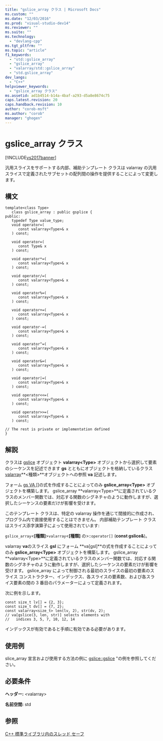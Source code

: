 ```yaml
---
title: "gslice_array クラス | Microsoft Docs"
ms.custom: ""
ms.date: "12/03/2016"
ms.prod: "visual-studio-dev14"
ms.reviewer: ""
ms.suite: ""
ms.technology: 
  - "devlang-cpp"
ms.tgt_pltfrm: ""
ms.topic: "article"
f1_keywords: 
  - "std::gslice_array"
  - "gslice_array"
  - "valarray/std::gslice_array"
  - "std.gslice_array"
dev_langs: 
  - "C++"
helpviewer_keywords: 
  - "gslice_array クラス"
ms.assetid: ad1b4514-b14a-4baf-a293-d5a8e8674c75
caps.latest.revision: 20
caps.handback.revision: 10
author: "corob-msft"
ms.author: "corob"
manager: "ghogen"
---
```

# gslice_array クラス
[!INCLUDE[vs2017banner](../assembler/inline/includes/vs2017banner.md)]

汎用スライスをサポートする内部、補助テンプレート クラスは valarray の汎用スライスで定義されたサブセットの配列間の操作を提供することによって変更します。  
  
## 構文  
  
```  
template<class Type>  
   class gslice_array : public gsplice {  
public:  
   typedef Type value_type;  
   void operator=(  
      const valarray<Type>& x  
   ) const;  
  
   void operator=(  
      const Type& x  
   ) const;  
  
   void operator*=(  
      const valarray<Type>& x  
   ) const;  
  
   void operator/=(  
      const valarray<Type>& x  
   ) const;  
  
   void operator%=(  
      const valarray<Type>& x  
   ) const;  
  
   void operator+=(  
      const valarray<Type>& x  
   ) const;  
  
   void operator-=(  
      const valarray<Type>& x  
   ) const;  
  
   void operator^=(  
      const valarray<Type>& x  
   ) const;  
  
   void operator&=(  
      const valarray<Type>& x  
   ) const;  
  
   void operator|=(  
      const valarray<Type>& x  
   ) const;  
  
   void operator<<=(  
      const valarray<Type>& x  
   ) const;  
  
   void operator>>=(  
      const valarray<Type>& x  
   ) const;  
  
// The rest is private or implementation defined  
}  
```  
  
## 解説  
 クラスは [gslice](../Topic/gslice%20Class.md) オブジェクト **valarray\<Type\>** オブジェクトから選択して要素のシーケンスを記述できます **gs** とともにオブジェクトを格納しているクラス [valarray](../standard-library/valarray-class.md)**\<種類\>**オブジェクトへの参照 **va** 記述します。  
  
 フォーム [gs VA &#91;&#93;](../Topic/valarray::operator.md)の式を作成することによってのみ **gslice\_array\<Type\>** オブジェクトを構築します。  gslice\_array **valarray\<Type\>**に定義されているクラスのメンバー関数では、対応する関数のシグネチャのように動作しますが、選択したシーケンスの要素だけが影響を受けます。  
  
 このテンプレート クラスは、特定の valarray 操作を通じて間接的に作成され、プログラム内で直接使用することはできません。  内部補助テンプレート クラスはスライス添字演算子によって使用されています:  
  
 `gslice_array`\<**\[種類\]**\>`valarray`\<**\[種類\]** の\>::`operator[]` \(**const gslice&**\)。  
  
 valarray **va**のスライス **gsl** にフォーム **va\[gsl\]**の式を作成することによってのみ **gslice\_array\<Type\>** オブジェクトを構築します。  gslice\_array **valarray\<Type\>**に定義されているクラスのメンバー関数では、対応する関数のシグネチャのように動作しますが、選択したシーケンスの要素だけが影響を受けます。  gslice\_array によって制御される最初のスライスの最初の要素のスライス コンストラクター、インデックス、各スライスの要素数、および各スライス要素の間の 3 番目のパラメーターによって定義されます。  
  
 次に例を示します。  
  
```  
const size_t lv[] = {2, 3};  
const size_t dv[] = {7, 2};  
const valarray<size_t> len(lv, 2), str(dv, 2);  
// va[gslice(3, len, str)] selects elements with  
//   indices 3, 5, 7, 10, 12, 14  
```  
  
 インデックスが有効であると手順に有効である必要があります。  
  
## 使用例  
 slice\_array 宣言および使用する方法の例に [gslice::gslice](../Topic/gslice::gslice.md) "の例を参照してください。  
  
## 必要条件  
 **ヘッダー:** \<valarray\>  
  
 **名前空間:** std  
  
## 参照  
 [C\+\+ 標準ライブラリ内のスレッド セーフ](../standard-library/thread-safety-in-the-cpp-standard-library.md)